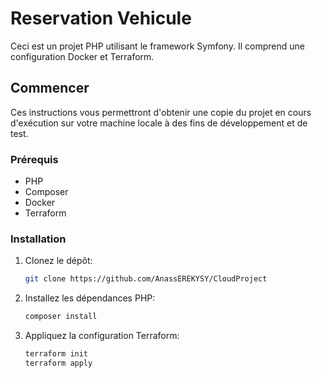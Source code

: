 # Reservation Vehicule

Ceci est un projet PHP utilisant le framework Symfony. Il comprend une configuration Docker et Terraform.

## Commencer

Ces instructions vous permettront d'obtenir une copie du projet en cours d'exécution sur votre machine locale à des fins de développement et de test.

### Prérequis

- PHP
- Composer
- Docker
- Terraform

### Installation

1. Clonez le dépôt:

    ```bash
    git clone https://github.com/AnassEREKYSY/CloudProject
    ```

2. Installez les dépendances PHP:

    ```bash
    composer install
    ```

3. Appliquez la configuration Terraform:

    ```bash
    terraform init
    terraform apply
    ```

